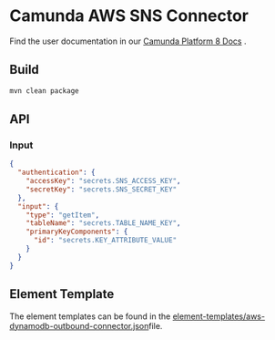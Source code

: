 # Camunda AWS SNS Connector

Find the user documentation in
our [Camunda Platform 8 Docs](https://docs.camunda.io/docs/components/integration-framework/connectors/out-of-the-box-connectors/aws-dynamodb/)
.

## Build

```bash
mvn clean package
```

## API

### Input

```json
{
  "authentication": {
    "accessKey": "secrets.SNS_ACCESS_KEY",
    "secretKey": "secrets.SNS_SECRET_KEY"
  },
  "input": {
    "type": "getItem",
    "tableName": "secrets.TABLE_NAME_KEY",
    "primaryKeyComponents": {
      "id": "secrets.KEY_ATTRIBUTE_VALUE"
    }
  }
}
```

## Element Template

The element templates can be found in the [element-templates/aws-dynamodb-outbound-connector.json](element-templates/aws-dynamodb-connector.json)file.
